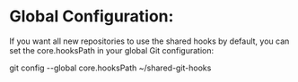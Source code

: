 # Global Configuration: 
If you want all new repositories to use the shared hooks by default, you can set the core.hooksPath in your global Git configuration:

git config --global core.hooksPath ~/shared-git-hooks
